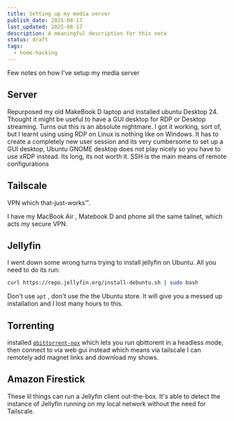 ```yaml
---
title: Setting up my media server
publish_date: 2025-08-17
last_updated: 2025-08-17
description: A meaningful description for this note
status: draft
tags:
  - home-hacking
---
```

Few notes on how I've setup my media server

## Server

 Repurposed my old MakeBook D laptop  and installed ubuntu Desktop 24. Thought it might be useful to have a GUI desktop for RDP or Desktop streaming. Turns out this is an absolute nightmare. I got it working, sort of, but I learnt using using RDP on Linux is nothing like on Windows. It has to create a completely new user session and its very cumbersome to set up a GUI desktop, Ubuntu GNOME desktop does not play nicely so you have to use xRDP instead. Its long, its not worth it. SSH is the main means of remote configurations

## Tailscale

VPN which that-just-works™️.

I have my MacBook Air , Matebook D and phone all the same tailnet, which acts my  secure VPN.

## Jellyfin

I went down some wrong turns trying to install jellyfin on Ubuntu.  All you need to do its run:

```bash
curl https://repo.jellyfin.org/install-debuntu.sh | sudo bash
```

Don't use `apt` , don't use the the Ubuntu store. It will give you a messed up installation and I lost many hours to this.


## Torrenting

installed [`qbittorrent-nox`](https://github.com/qbittorrent/qBittorrent/wiki/Running-qBittorrent-without-X-server-(WebUI-only,-systemd-service-set-up,-Ubuntu-15.04-or-newer)) which lets you run qbittorent in a headless mode, then connect to via web gui instead which means via tailscale I can remotely add magnet links and download my shows.

## Amazon Firestick

These lil things can run a Jellyfin client out-the-box. It's able to detect the instance of Jellyfin running on my local network without the need for Tailscale. 